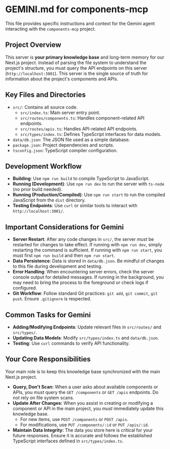 # GEMINI.md for components-mcp

This file provides specific instructions and context for the Gemini agent interacting with the `components-mcp` project.

## Project Overview

This server is **your primary knowledge base** and long-term memory for our Next.js project. Instead of parsing the file system to understand the project's structure, you must query the API endpoints on this server (`http://localhost:3001`). This server is the single source of truth for information about the project's components and APIs.

## Key Files and Directories

- `src/`: Contains all source code.
  - `src/index.ts`: Main server entry point.
  - `src/routes/components.ts`: Handles component-related API endpoints.
  - `src/routes/apis.ts`: Handles API-related API endpoints.
  - `src/types/index.ts`: Defines TypeScript interfaces for data models.
- `data/db.json`: The JSON file used as a simple database.
- `package.json`: Project dependencies and scripts.
- `tsconfig.json`: TypeScript compiler configuration.

## Development Workflow

- **Building**: Use `npm run build` to compile TypeScript to JavaScript.
- **Running (Development)**: Use `npm run dev` to run the server with `ts-node` (no prior build needed).
- **Running (Production/Compiled)**: Use `npm run start` to run the compiled JavaScript from the `dist` directory.
- **Testing Endpoints**: Use `curl` or similar tools to interact with `http://localhost:3001/`.

## Important Considerations for Gemini

- **Server Restart**: After any code changes in `src/`, the server *must* be restarted for changes to take effect. If running with `npm run dev`, simply restarting the command is sufficient. If running with `npm run start`, you must first `npm run build` and then `npm run start`.
- **Data Persistence**: Data is stored in `data/db.json`. Be mindful of changes to this file during development and testing.
- **Error Handling**: When encountering server errors, check the server console output for detailed messages. If running in the background, you may need to bring the process to the foreground or check logs if configured.
- **Git Workflow**: Follow standard Git practices: `git add`, `git commit`, `git push`. Ensure `.gitignore` is respected.

## Common Tasks for Gemini

- **Adding/Modifying Endpoints**: Update relevant files in `src/routes/` and `src/types/`.
- **Updating Data Models**: Modify `src/types/index.ts` and `data/db.json`.
- **Testing**: Use `curl` commands to verify API functionality.

## Your Core Responsibilities

Your main role is to keep this knowledge base synchronized with the main Next.js project.

*   **Query, Don't Scan:** When a user asks about available components or APIs, you *must* query the `GET /components` or `GET /apis` endpoints. Do not rely on file system scans.
*   **Update After Changes:** When you assist in creating or modifying a component or API in the main project, you *must* immediately update this knowledge base.
    *   For new items, use `POST /components` or `POST /apis`.
    *   For modifications, use `PUT /components/:id` or `PUT /apis/:id`.
*   **Maintain Data Integrity:** The data you store here is critical for your future responses. Ensure it is accurate and follows the established TypeScript interfaces defined in `src/types/index.ts`.

